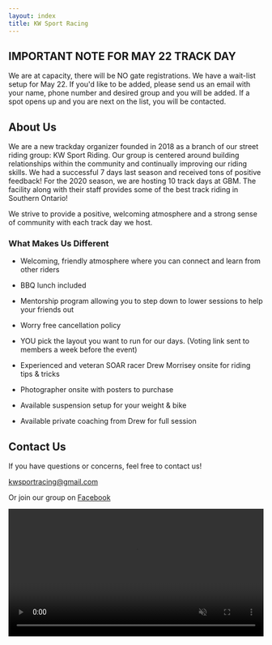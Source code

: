 ```yaml
---
layout: index
title: KW Sport Racing
---
```


## IMPORTANT NOTE FOR MAY 22 TRACK DAY

We are at capacity, there will be NO gate registrations. We have a wait-list setup for May 22. If you'd like to be added, please send us an email with your name, phone number and desired group and you will be added. If a spot opens up and you are next on the list, you will be contacted.

## About Us

We are a new trackday organizer founded in 2018 as a branch of our street riding group: KW Sport Riding. Our group is centered around building relationships within the community and continually improving our riding skills. We had a successful 7 days last season and received tons of positive feedback! For the 2020 season, we are hosting 10 track days at GBM. The facility along with their staff provides some of the best track riding in Southern Ontario!

We strive to provide a positive, welcoming atmosphere and a strong sense of community with each track day we host. 


### What Makes Us Different

- Welcoming, friendly atmosphere where you can connect and learn from other riders
- BBQ lunch included

- Mentorship program allowing you to step down to lower sessions to help your friends out

- Worry free cancellation policy 

- YOU pick the layout you want to run for our days. (Voting link sent to members a week before the event)

- Experienced and veteran SOAR racer Drew Morrisey onsite for riding tips & tricks

- Photographer onsite with posters to purchase 

- Available suspension setup for your weight & bike

- Available private coaching from Drew for full session

## Contact Us

If you have questions or concerns, feel free to contact us!

[kwsportracing@gmail.com](mailto:kwsportracing@gmail.com)

Or join our group on [Facebook](http://www.facebook.com/groups/KWSportRacing/)

<video playsinline autoplay muted loop width="100%">
  <source src="/img/video.webm" type="video/webm">
</video>
